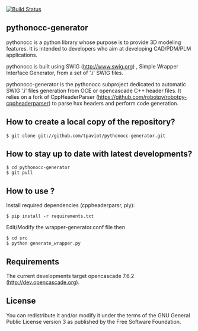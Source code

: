 [![Build Status](https://dev.azure.com/tpaviot/pythonocc-generator/_apis/build/status/tpaviot.pythonocc-generator?branchName=review%2Fazure)](https://dev.azure.com/tpaviot/pythonocc-generator/_build/latest?definitionId=11&branchName=review%2Fazure)

pythonocc-generator
-------------------

pythonocc is a python library whose purpose is to provide 3D modeling
features. It is intended to developers who aim at developing
CAD/PDM/PLM applications.

pythonocc is built using SWIG (http://www.swig.org) ,
Simple Wrapper Interface Generator, from a set of '.i' SWIG files.

pythonocc-generator is the pythonocc subproject dedicated to automatic
SWIG '.i' files generation from OCE or opencascade C++ header files. It relies on a 
fork of CppHeaderParser (https://github.com/robotpy/robotpy-cppheaderparser)
to parse hxx headers and perform code generation.

How to create a local copy of the repository?
---------------------------------------------

    $ git clone git://github.com/tpaviot/pythonocc-generator.git

How to stay up to date with latest developments?
-------------------------------------------------

    $ cd pythonocc-generator
    $ git pull

How to use ?
------------

Install required dependencies (cppheaderparsr, ply):

    $ pip install -r requirements.txt

Edit/Modify the wrapper-generator.conf file then

    $ cd src
    $ python generate_wrapper.py

Requirements
------------
The current developments target opencascade 7.6.2 (http://dev.opencascade.org).


License
-------
You can redistribute it and/or modify it under the terms of the GNU
General Public License version 3 as published by the Free Software Foundation.
